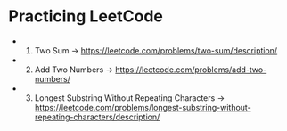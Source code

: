 # Practicing LeetCode

- 1. Two Sum -> <https://leetcode.com/problems/two-sum/description/>
- 2. Add Two Numbers -> <https://leetcode.com/problems/add-two-numbers/>
- 3. Longest Substring Without Repeating Characters -> <https://leetcode.com/problems/longest-substring-without-repeating-characters/description/>
